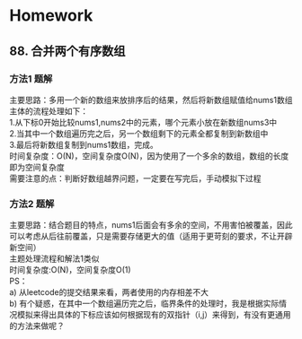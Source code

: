 # Homework
## 88. 合并两个有序数组  
### 方法1 题解  
主要思路：多用一个新的数组来放排序后的结果，然后将新数组赋值给nums1数组  
主体的流程处理如下：  
1.从下标0开始比较nums1,nums2中的元素，哪个元素小放在新数组nums3中  
2.当其中一个数组遍历完之后，另一个数组剩下的元素全都复制到新数组中  
3.最后将新数组复制到nums1数组，完成。  
时间复杂度：O(N)，空间复杂度O(N)，因为使用了一个多余的数组，数组的长度即为空间复杂度  
需要注意的点：判断好数组越界问题，一定要在写完后，手动模拟下过程  
### 方法2 题解  
主要思路：结合题目的特点，nums1后面会有多余的空间，不用害怕被覆盖，因此可以考虑从后往前覆盖，只是需要存储更大的值（适用于更苛刻的要求，不让开辟新空间）  
主题处理流程和解法1类似  
时间复杂度:O(N)，空间复杂度O(1)  
PS：  
a) 从leetcode的提交结果来看，两者使用的内存相差不大  
b) 有个疑惑，在其中一个数组遍历完之后，临界条件的处理时，我是根据实际情况模拟来得出具体的下标应该如何根据现有的双指针（i,j）来得到，有没有更通用的方法来做呢？  
